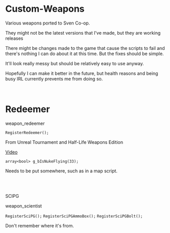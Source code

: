 # Custom-Weapons
Various weapons ported to Sven Co-op.

They might not be the latest versions that I've made, but they are working releases

There might be changes made to the game that cause the scripts to fail and there's nothing I can do about it at this time. But the fixes should be simple.

It'll look really messy but should be relatively easy to use anyway.

Hopefully I can make it better in the future, but health reasons and being busy IRL currently prevents me from doing so.

<BR>

# Redeemer
weapon_redeemer

`RegisterRedeemer();`

From Unreal Tournament and Half-Life Weapons Edition

[Video](https://youtu.be/Z9VHXZgFfbc)

`array<bool> g_bIsNukeFlying(33);`

Needs to be put somewhere, such as in a map script.

<BR>
<BR>

SCIPG

weapon_scientist


`RegisterSciPG();`
`RegisterSciPGAmmoBox();`
`RegisterSciPGBolt();`


Don't remember where it's from.
